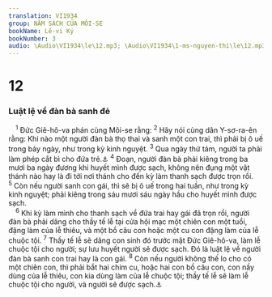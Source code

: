 ```yaml
---
translation: VI1934
group: NĂM SÁCH CỦA MÔI-SE
bookName: Lê-vi Ký 
bookNumber: 3
audio: \Audio\VI1934\le\12.mp3; \Audio\VI1934\1-ms-nguyen-thi\le\12.mp3
---
```


<div class="title"><h1>12</h1><h3>Luật lệ về đàn bà sanh đẻ</h3></div>
<span class="verse le_12_1"> <sup>1</sup> Đức Giê-hô-va phán cùng Môi-se rằng: </span>
<span class="verse le_12_2"><sup>2</sup> Hãy nói cùng dân Y-sơ-ra-ên rằng: Khi nào một người đàn bà thọ thai và sanh một con trai, thì phải bị ô uế trong bảy ngày, như trong kỳ kinh nguyệt. </span>
<span class="verse le_12_3"><sup>3</sup> Qua ngày thứ tám, người ta phải làm phép cắt bì cho đứa trẻ.<a data-toggle="tooltip" data-placement="bottom" title="Sa 17:12; Lu 2:21">⚓</a></span>
<span class="verse le_12_4"><sup>4</sup> Đoạn, người đàn bà phải kiêng trong ba mươi ba ngày đương khi huyết mình được sạch, không nên đụng một vật thánh nào hay là đi tới nơi thánh cho đến kỳ làm thanh sạch được trọn rồi. </span>
<span class="verse le_12_5"><sup>5</sup> Còn nếu người sanh con gái, thì sẽ bị ô uế trong hai tuần, như trong kỳ kinh nguyệt; phải kiêng trong sáu mươi sáu ngày hầu cho huyết mình được sạch. <br/></span>
<span class="verse le_12_6"> <sup>6</sup> Khi kỳ làm mình cho thanh sạch về đứa trai hay gái đã trọn rồi, người đàn bà phải dâng cho thầy tế lễ tại cửa hội mạc một chiên con một tuổi, đặng làm của lễ thiêu, và một bồ câu con hoặc một cu con đặng làm của lễ chuộc tội. </span>
<span class="verse le_12_7"><sup>7</sup> Thầy tế lễ sẽ dâng con sinh đó trước mặt Đức Giê-hô-va, làm lễ chuộc tội cho người; sự lưu huyết người sẽ được sạch. Đó là luật lệ về người đàn bà sanh con trai hay là con gái. </span>
<span class="verse le_12_8"><sup>8</sup> Còn nếu người không thế lo cho có một chiên con, thì phải bắt hai chim cu, hoặc hai con bồ câu con, con nầy dùng của lễ thiêu, con kia dùng làm của lễ chuộc tội; thầy tế lễ sẽ làm lễ chuộc tội cho người, và người sẽ được sạch.<a data-toggle="tooltip" data-placement="bottom" title="Lu 2:24">⚓</a><br/></span>
